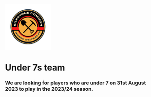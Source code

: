 <img src="silkstone common fc logo.png" 
     alt="logo"
     width="150" 
     height="150" />
# Under 7s team
### We are looking for players who are under 7 on 31st August 2023 to play in the 2023/24 season.

